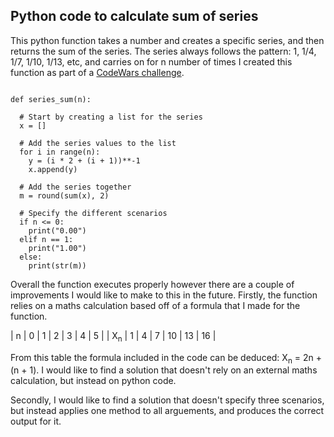 ## Python code to calculate sum of series

This python function takes a number and creates a specific series, and then returns the sum of the series. The series always follows the pattern: 1, 1/4, 1/7, 1/10, 1/13, etc, and carries on for n number of times I created this function as part of a [CodeWars challenge](https://www.codewars.com/kata/555eded1ad94b00403000071).


~~~

def series_sum(n):
  
  # Start by creating a list for the series
  x = []
  
  # Add the series values to the list
  for i in range(n):
    y = (i * 2 + (i + 1))**-1
    x.append(y)
  
  # Add the series together
  m = round(sum(x), 2)
  
  # Specify the different scenarios
  if n <= 0:
    print("0.00")
  elif n == 1:
    print("1.00")
  else:
    print(str(m))

~~~




Overall the function executes properly however there are a couple of improvements I would like to make to this in the future. Firstly, the function relies on a maths calculation based off of a formula that I made for the function. 
&nbsp;

|  n  |  0  |  1  |  2  |  3  |  4  |  5  |
|  X<sub>n</sub>  |  1  |  4  |  7  |  10  |  13  |  16  |
&nbsp;

From this table the formula included in the code can be deduced: X<sub>n</sub> = 2n + (n + 1). I would like to find a solution that doesn't rely on an external maths calculation, but instead on python code.  

Secondly, I would like to find a solution that doesn't specify three scenarios, but instead applies one method to all arguements, and produces the correct output for it. 


